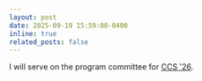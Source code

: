 ```yaml
---
layout: post
date: 2025-09-19 15:59:00-0400
inline: true
related_posts: false
---
```


I will serve on the program committee for [CCS '26](https://www.sigsac.org/ccs/CCS2026/).
